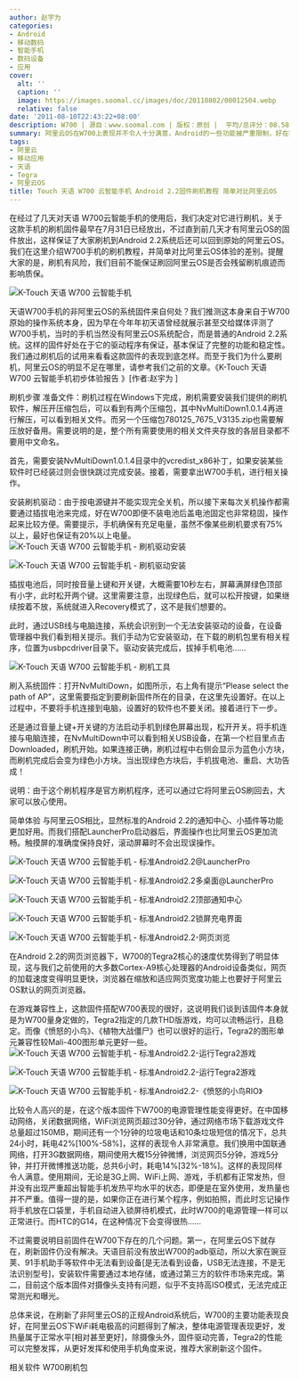 ```yaml
---
author: 赵宇为
categories:
- Android
- 移动数码
- 智能手机
- 数码设备
- 应用
cover:
  alt: ''
  caption: ''
  image: https://images.soomal.cc/images/doc/20110802/00012504.webp
  relative: false
date: '2011-08-10T22:43:22+08:00'
description: W700 | 源自：www.soomal.com | 版权：原创 |  平均/总评分：08.58/103
summary: 阿里云OS在W700上表现并不令人十分满意，Android的一些功能被严重限制，好在我们可以刷新它的固件到Android2.2，如何刷机，它的表现会如何？我们在这里介绍W700手机的刷机教程，并简单对比阿里云OS体验的差别。在这里强调，刷机风险虽不大，但我们目前无法确认它可以完美复原不影响质保……
tags:
- 阿里云
- 移动应用
- 天语
- Tegra
- 阿里云OS
title: Touch 天语 W700 云智能手机 Android 2.2固件刷机教程 简单对比阿里云OS
---
```


在经过了几天对天语 W700云智能手机的使用后，我们决定对它进行刷机，关于这款手机的刷机固件最早在7月31日已经放出，不过直到前几天才有阿里云OS的固件放出，这样保证了大家刷机到Android 2.2系统后还可以回到原始的阿里云OS。我们在这里介绍W700手机的刷机教程，并简单对比阿里云OS体验的差别。提醒大家的是，刷机有风险，我们目前不能保证刷回阿里云OS是否会残留刷机痕迹而影响质保。

![K-Touch 天语 W700 云智能手机](https://images.soomal.cc/images/doc/20110802/00012505.webp)




天语W700手机的非阿里云OS的系统固件来自何处？我们推测这本身来自于W700原始的操作系统本身，因为早在今年年初天语曾经就展示甚至交给媒体评测了W700手机，当时的手机当然没有阿里云OS系统配合，而是普通的Android 2.2系统。这样的固件好处在于它的驱动程序有保证，基本保证了完整的功能和稳定性。我们通过刷机后的试用来看看这款固件的表现到底怎样。而至于我们为什么要刷机，阿里云OS的明显不足在哪里，请参考我们之前的文章。《K-Touch 天语 W700 云智能手机初步体验报告 》[作者:赵宇为 ]


刷机步骤
准备文件：刷机过程在Windows下完成，刷机需要安装我们提供的刷机软件，解压开压缩包后，可以看到有两个压缩包，其中NvMultiDown1.0.1.4再进行解压，可以看到相关文件。而另一个压缩包780125_7675_V3135.zip也需要解压放好备用。需要说明的是，整个所有需要使用的相关文件夹存放的各层目录都不要用中文命名。

首先，需要安装NvMultiDown1.0.1.4目录中的vcredist_x86补丁，如果安装某些软件时已经装过则会很快跳过完成安装。接着，需要拿出W700手机，进行相关操作。

安装刷机驱动：由于按电源键并不能实现完全关机，所以接下来每次关机操作都需要通过插拔电池来完成，好在W700即便不装电池后盖电池固定也非常稳固，操作起来比较方便。需要提示，手机确保有充足电量，虽然不像某些刷机要求有75%以上，最好也保证有20%以上电量。
![K-Touch 天语 W700 云智能手机 - 刷机驱动安装](https://images.soomal.cc/images/doc/20110810/00012642.webp)




![K-Touch 天语 W700 云智能手机 - 刷机驱动安装](https://images.soomal.cc/images/doc/20110810/00012643.webp)




插拔电池后，同时按音量上键和开关键，大概需要10秒左右，屏幕满屏绿色顶部有小字，此时松开两个键。这里需要注意，出现绿色后，就可以松开按键，如果继续按着不放，系统就进入Recovery模式了，这不是我们想要的。

此时，通过USB线与电脑连接，系统会识别到一个无法安装驱动的设备，在设备管理器中我们看到相关提示。我们手动为它安装驱动，在下载的刷机包里有相关程序，位置为usbpcdriver目录下。驱动安装完成后，拔掉手机电池……

![K-Touch 天语 W700 云智能手机 - 刷机工具](https://images.soomal.cc/images/doc/20110810/00012653.webp)




刷入系统固件：打开NvMultiDown，如图所示，右上角有提示“Please select the path of AP”，这里需要指定到要刷新固件所在的目录，在这里先设置好。在以上过程中，不要将手机连接到电脑，设置好的软件也不要关闭。接着进行下一步。

还是通过音量上键+开关键的方法启动手机到绿色屏幕出现，松开开关。将手机连接与电脑连接，在NvMultiDown中可以看到相关USB设备，在第一个栏目里点击Downloaded，刷机开始。如果连接正确，刷机过程中右侧会显示为蓝色小方块，而刷机完成后会变为绿色小方块。当出现绿色方块后，手机拔电池、重启、大功告成！

说明：由于这个刷机程序是官方刷机程序，还可以通过它将阿里云OS刷回去，大家可以放心使用。

简单体验
与阿里云OS相比，显然标准的Android 2.2的通知中心、小插件等功能更加好用。而我们搭配LauncherPro启动器后，界面操作也比阿里云OS更加流畅。触摸屏的准确度保持良好，滚动屏幕时不会出现误操作。

![K-Touch 天语 W700 云智能手机 - 标准Android2.2@LauncherPro](https://images.soomal.cc/images/doc/20110810/00012644.webp)




![K-Touch 天语 W700 云智能手机 - 标准Android2.2多桌面@LauncherPro](https://images.soomal.cc/images/doc/20110810/00012645.webp)




![K-Touch 天语 W700 云智能手机 - 标准Android2.2顶部通知中心](https://images.soomal.cc/images/doc/20110810/00012646.webp)




![K-Touch 天语 W700 云智能手机 - 标准Android2.2锁屏充电界面](https://images.soomal.cc/images/doc/20110810/00012647.webp)




![K-Touch 天语 W700 云智能手机 - 标准Android2.2-网页浏览](https://images.soomal.cc/images/doc/20110810/00012649.webp)




在Android 2.2的网页浏览器下，W700的Tegra2核心的速度优势得到了明显体现，这与我们之前使用的大多数Cortex-A9核心处理器的Android设备类似，网页的加载速度变得明显更快，浏览器在缩放和适应网页宽度功能上也要好于阿里云OS默认的网页浏览器。

在游戏兼容性上，这款固件搭配W700表现的很好，这说明我们谈到该固件本身就是为W700量身定做的，Tegra2指定的几款THD版游戏，均可以流畅运行，且稳定。而像《愤怒的小鸟》、《植物大战僵尸》也可以很好的运行，Tegra2的图形单元兼容性较Mali-400图形单元更好一些。
![K-Touch 天语 W700 云智能手机 - 标准Android2.2-运行Tegra2游戏](https://images.soomal.cc/images/doc/20110810/00012650.webp)




![K-Touch 天语 W700 云智能手机 - 标准Android2.2-运行Tegra2游戏](https://images.soomal.cc/images/doc/20110810/00012651.webp)




![K-Touch 天语 W700 云智能手机 - 标准Android2.2-《愤怒的小鸟RIO》](https://images.soomal.cc/images/doc/20110810/00012652.webp)




比较令人高兴的是，在这个版本固件下W700的电源管理性能变得更好。在中国移动网络，关闭数据网络，WiFi浏览网页超过30分钟，通过网络市场下载游戏文件总量超过150MB，期间还有一个1分钟的垃圾电话和10条垃圾短信的情况下，总共24小时，耗电42%[100%-58%]，这样的表现令人非常满意。我们换用中国联通网络，打开3G数据网络，期间使用大概15分钟微博，浏览网页5分钟，游戏5分钟，并打开微博推送功能，总共6小时，耗电14%[32%-18%]。这样的表现同样令人满意。使用期间，无论是3G上网、WiFi上网、游戏，手机都有正常发热，但并没有出现严重超出智能手机发热平均水平的状态，即便是在室外使用，发热量也并不严重。值得一提的是，如果你正在进行某个程序，例如拍照，而此时忘记操作将手机放在口袋里，手机自动进入锁屏待机模式，此时W700的电源管理一样可以正常进行。而HTC的G14，在这种情况下会变得很热……

不过需要说明目前固件在W700下存在的几个问题。第一，在阿里云OS下就存在，刷新固件仍没有解决。天语目前没有放出W700的adb驱动，所以大家在豌豆荚、91手机助手等软件中无法看到设备[是无法看到设备，USB无法连接，不是无法识别型号]，安装软件需要通过本地存储，或通过第三方的软件市场来完成。第二，目前这个版本固件对摄像头支持有问题，似乎不支持高ISO模式，无法完成正常测光和曝光。

总体来说，在刷新了非阿里云OS的正规Android系统后，W700的主要功能表现良好，在阿里云OS下WiFi耗电极高的问题得到了解决，整体电源管理表现更好，发热量属于正常水平[相对甚至更好]，除摄像头外，固件驱动完善，Tegra2的性能可以完整发挥，从更好发挥和使用手机角度来说，推荐大家刷新这个固件。


相关软件
W700刷机包
